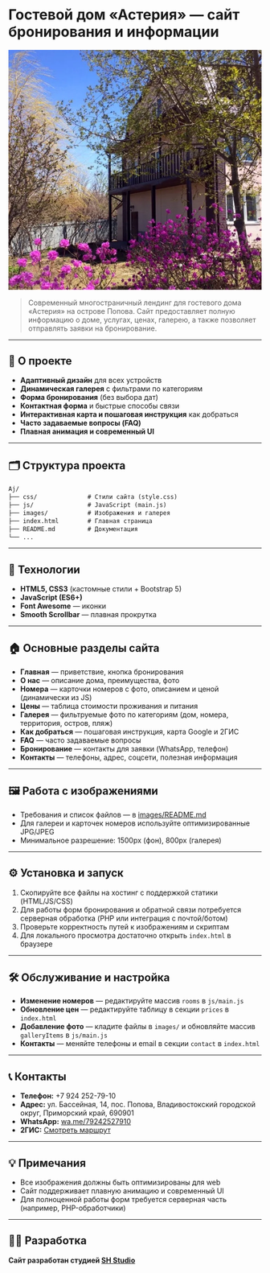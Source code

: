 # Гостевой дом «Астерия» — сайт бронирования и информации

![Логотип или фото дома](images/webp/house-front.webp)

> Современный многостраничный лендинг для гостевого дома «Астерия» на острове Попова. Сайт предоставляет полную информацию о доме, услугах, ценах, галерею, а также позволяет отправлять заявки на бронирование.

---

## 🌊 О проекте

- **Адаптивный дизайн** для всех устройств
- **Динамическая галерея** с фильтрами по категориям
- **Форма бронирования** (без выбора дат)
- **Контактная форма** и быстрые способы связи
- **Интерактивная карта и пошаговая инструкция** как добраться
- **Часто задаваемые вопросы (FAQ)**
- **Плавная анимация и современный UI**

---

## 🗂️ Структура проекта

```
Aj/
├── css/              # Стили сайта (style.css)
├── js/               # JavaScript (main.js)
├── images/           # Изображения и галерея
├── index.html        # Главная страница
├── README.md         # Документация
└── ...
```

---

## 🚀 Технологии

- **HTML5, CSS3** (кастомные стили + Bootstrap 5)
- **JavaScript (ES6+)**
- **Font Awesome** — иконки
- **Smooth Scrollbar** — плавная прокрутка

---

## 🏠 Основные разделы сайта

- **Главная** — приветствие, кнопка бронирования
- **О нас** — описание дома, преимущества, фото
- **Номера** — карточки номеров с фото, описанием и ценой (динамически из JS)
- **Цены** — таблица стоимости проживания и питания
- **Галерея** — фильтруемые фото по категориям (дом, номера, территория, остров, пляж)
- **Как добраться** — пошаговая инструкция, карта Google и 2ГИС
- **FAQ** — часто задаваемые вопросы
- **Бронирование** — контакты для заявки (WhatsApp, телефон)
- **Контакты** — телефоны, адрес, соцсети, полезная информация

---

## 🖼️ Работа с изображениями

- Требования и список файлов — в [images/README.md](images/README.md)
- Для галереи и карточек номеров используйте оптимизированные JPG/JPEG
- Минимальное разрешение: 1500px (фон), 800px (галерея)

---

## ⚙️ Установка и запуск

1. Скопируйте все файлы на хостинг с поддержкой статики (HTML/JS/CSS)
2. Для работы форм бронирования и обратной связи потребуется серверная обработка (PHP или интеграция с почтой/ботом)
3. Проверьте корректность путей к изображениям и скриптам
4. Для локального просмотра достаточно открыть `index.html` в браузере

---

## 🛠️ Обслуживание и настройка

- **Изменение номеров** — редактируйте массив `rooms` в `js/main.js`
- **Обновление цен** — редактируйте таблицу в секции `prices` в `index.html`
- **Добавление фото** — кладите файлы в `images/` и обновляйте массив `galleryItems` в `js/main.js`
- **Контакты** — меняйте телефоны и email в секции `contact` в `index.html`

---

## 📞 Контакты

- **Телефон:** +7 924 252-79-10
- **Адрес:** ул. Бассейная, 14, пос. Попова, Владивостокский городской округ, Приморский край, 690901
- **WhatsApp:** [wa.me/79242527910](https://wa.me/79242527910)
- **2ГИС:** [Смотреть маршрут](https://go.2gis.com/KPeh6)

---

## 💡 Примечания

- Все изображения должны быть оптимизированы для web
- Сайт поддерживает плавную анимацию и современный UI
- Для полноценной работы форм требуется серверная часть (например, PHP-обработчики)

---

## 👨‍💻 Разработка

**Сайт разработан студией [SH Studio](https://t.me/sh_studio_official)** 